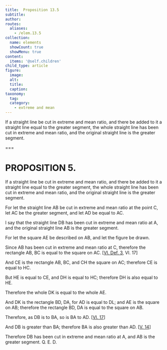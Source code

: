 ```yaml
---
title:  Proposition 13.5
subtitle: 
author:
routes:
  aliases:
    - /elem.13.5
collection:
  name: elements
  showCount: true
  showMenu: true
content:
  items: '@self.children'
child_type: article
figure:
  image:
  alt:
  title:
  caption:
taxonomy:
  tag:
  category:
    - extreme and mean
---
```


<p><hi rend="ital">If a straight line be cut in extreme and mean ratio</hi>, <hi rend="ital">and there be added to it a straight line equal to the greater segment</hi>, <hi rend="ital">the whole straight line has been cut in extreme and mean ratio</hi>, <hi rend="ital">and the original straight line is the greater segment.</hi>
      </p>

===

<h1>PROPOSITION 5.</h1>
<p><span class="ital">If a straight line be cut in extreme and mean ratio</span>, <span class="ital">and there be added to it a straight line equal to the greater segment</span>, <span class="ital">the whole straight line has been cut in extreme and mean ratio</span>, <span class="ital">and the original straight line is the greater segment.</span>
      </p>

<p>For let the straight line <span class="ital">AB</span> be cut in extreme and mean ratio at the point <span class="ital">C</span>, let <span class="ital">AC</span> be the greater segment, and let <span class="ital">AD</span> be equal to <span class="ital">AC</span>. 
      </p>

<p>I say that the straight line <span class="ital">DB</span> has been cut in extreme and mean ratio at <span class="ital">A</span>, and the original straight line <span class="ital">AB</span> is the greater segment. </p>

<p>For let the square <span class="ital">AE</span> be described on <span class="ital">AB</span>, and let the figure be drawn. <pb n="449"/></p>

<p>Since <span class="ital">AB</span> has been cut in extreme and mean ratio at <span class="ital">C</span>, therefore the rectangle <span class="ital">AB</span>, <span class="ital">BC</span> is equal to the square on <span class="ital">AC</span>. [<a href="/elem.6.def.3 elem.6.17">VI. Def. 3</a>, VI. 17] </p>

<p>And <span class="ital">CE</span> is the rectangle <span class="ital">AB</span>, <span class="ital">BC</span>, and <span class="ital">CH</span> the square on <span class="ital">AC</span>; therefore <span class="ital">CE</span> is equal to <span class="ital">HC</span>. </p>

<p>But <span class="ital">HE</span> is equal to <span class="ital">CE</span>, and <span class="ital">DH</span> is equal to <span class="ital">HC</span>; therefore <span class="ital">DH</span> is also equal to <span class="ital">HE</span>. </p>

<p>Therefore the whole <span class="ital">DK</span> is equal to the whole <span class="ital">AE</span>. </p>

<p>And <span class="ital">DK</span> is the rectangle <span class="ital">BD</span>, <span class="ital">DA</span>, for <span class="ital">AD</span> is equal to <span class="ital">DL</span>; and <span class="ital">AE</span> is the square on <span class="ital">AB</span>; therefore the rectangle <span class="ital">BD</span>, <span class="ital">DA</span> is equal to the square on <span class="ital">AB</span>. </p>

<p>Therefore, as <span class="ital">DB</span> is to <span class="ital">BA</span>, so is <span class="ital">BA</span> to <span class="ital">AD</span>. [<a href="/elem.6.17">VI. 17</a>] </p>

<p>And <span class="ital">DB</span> is greater than <span class="ital">BA</span>; therefore <span class="ital">BA</span> is also greater than <span class="ital">AD</span>. [<a href="/elem.5.14">V. 14</a>] </p>

<p>Therefore <span class="ital">DB</span> has been cut in extreme and mean ratio at <span class="ital">A</span>, and <span class="ital">AB</span> is the greater segment. Q. E. D.</p>
